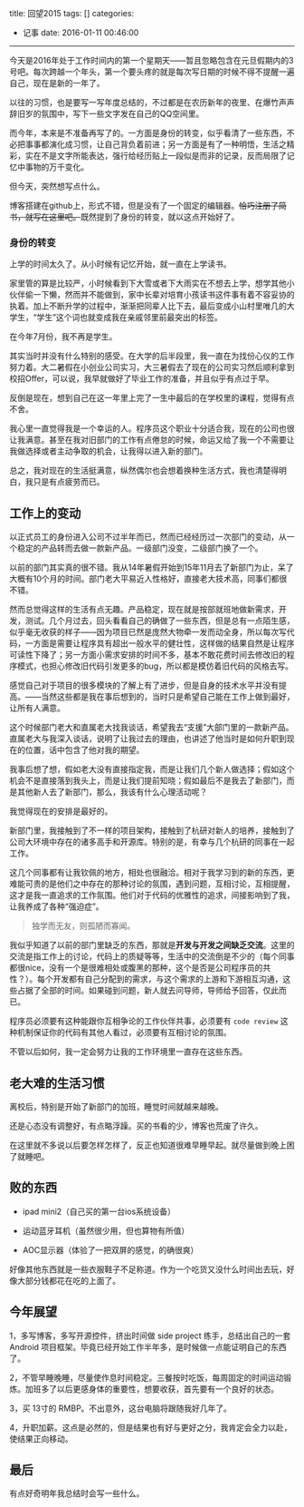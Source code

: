 title: 回望2015
tags: []
categories:
  - 记事
date: 2016-01-11 00:46:00
---
今天是2016年处于工作时间内的第一个星期天——暂且忽略包含在元旦假期内的3号吧。每次跨越一个年头，第一个要头疼的就是每次写日期的时候不得不提醒一遍自己，现在是新的一年了。

以往的习惯，也是要写一写年度总结的，不过都是在农历新年的夜里、在爆竹声声辞旧岁的氛围中，写下一些文字发在自己的QQ空间里。

而今年，本来是不准备再写了的。一方面是身份的转变，似乎看清了一些东西，不必把事事都演化成习惯，让自己背负着前进；另一方面是有了一种明悟，生活之精彩，实在不是文字所能表达，强行给经历贴上一段似是而非的记录，反而局限了记忆中事物的万千变化。

但今天，突然想写点什么。

博客搭建在github上，形式不错，但是没有了一个固定的编辑器。~~恰巧注册了简书，就写在这里吧。~~既然提到了身份的转变，就以这点开始好了。
<!--more-->
### 身份的转变

上学的时间太久了。从小时候有记忆开始，就一直在上学读书。

家里管的算是比较严，小时候看到下大雪或者下大雨实在不想去上学，想学其他小伙伴偷一下懒，然而并不能做到，家中长辈对培育小孩读书这件事有着不容妥协的执着。加上不断升学的过程中，渐渐把同辈人比下去，最后变成小山村里唯几的大学生，“学生”这个词也就变成我在亲戚邻里前最突出的标签。

在今年7月份，我不再是学生。

其实当时并没有什么特别的感受。在大学的后半段里，我一直在为找份心仪的工作努力着。大二暑假在小创业公司实习，大三暑假去了现在的公司实习然后顺利拿到校招Offer，可以说，我早就做好了毕业工作的准备，并且似乎有点过于早。

反倒是现在，想到自己在这一年里上完了一生中最后的在学校里的课程，觉得有点不舍。

我心里一直觉得我是一个幸运的人。程序员这个职业十分适合我，现在的公司也很让我满意。甚至在我对旧部门的工作有点倦怠的时候，命运又给了我一个不需要让我做选择或者主动争取的机会，让我得以进入新的部门。

总之，我对现在的生活挺满意，纵然偶尔也会想着换种生活方式，我也清楚得明白，我只是有点疲劳而已。

## 工作上的变动

以正式员工的身份进入公司不过半年而已，然而已经经历过一次部门的变动，从一个稳定的产品转而去做一款新产品。一级部门没变，二级部门换了一个。

以前的部门其实真的很不错。我从14年暑假开始到15年11月去了新部门为止，呆了大概有10个月的时间。部门老大平易近人性格好，直接老大技术高，同事们都很不错。

然而总觉得这样的生活有点无趣。产品稳定，现在就是按部就班地做新需求，开发，测试。几个月过去，回头看看自己的确做了一些东西，但是总有一点陌生感，似乎毫无收获的样子——因为项目已然是庞然大物牵一发而动全身，所以每次写代码，一方面是需要让程序具有超出一般水平的健壮性，这样做的结果自然是让程序可读性下降了；另一方面小需求安排的时间不多，基本不敢花费时间去修改旧的程序模式，也担心修改旧代码引发更多的bug，所以都是模仿着旧代码的风格去写。

感觉自己对于项目的很多模块的了解上有了进步，但是自身的技术水平并没有提高。——当然这些都是我在事后想到的，当时只是希望自己能在工作上做到最好，让所有人满意。

这个时候部门老大和直属老大找我谈话，希望我去“支援”大部门里的一款新产品。直属老大与我深入谈话，说明了让我过去的理由，也讲述了他当时是如何升职到现在的位置，话中包含了他对我的期望。

我事后想了想，假如老大没有直接指定我，而是让我们几个新人做选择；假如这个机会不是直接落到我头上，而是让我们提前知晓；假如最后不是我去了新部门，而是其他新人去了新部门，那么，我该有什么心理活动呢？

我觉得现在的安排是最好的。

新部门里，我接触到了不一样的项目架构，接触到了杭研对新人的培养，接触到了公司大环境中存在的诸多高手和开源库。特别的是，有幸与几个杭研的同事在一起工作。

这几个同事都有让我钦佩的地方，相处也很融洽。相对于我学习到的新的东西，更难能可贵的是他们之中存在的那种讨论的氛围，遇到问题，互相讨论，互相提醒，这才是我一直追求的工作氛围。他们对于代码的优雅性的追求，间接影响到了我，让我养成了各种“强迫症”。

>独学而无友，则孤陋而寡闻。

我似乎知道了以前的部门里缺乏的东西，那就是**开发与开发之间缺乏交流**。这里的交流是指工作上的讨论，代码上的质疑等等，生活中的交流倒是不少的（每个同事都很nice，没有一个是很难相处或腹黑的那种，这个是否是公司程序员的共性？）。每个开发都有自己分配到的需求，与这个需求的上游和下游相互沟通，这些占据了全部的时间。如果碰到问题，新人就去问导师，导师给予回答，仅此而已。

程序员必须要有这种能跟你互相争论的工作伙伴共事，必须要有 `code review` 这种机制保证你的代码有其他人看过，必须要有互相讨论的氛围。

不管以后如何，我一定会努力让我的工作环境里一直存在这些东西。

## 老大难的生活习惯

离校后，特别是开始了新部门的加班，睡觉时间就越来越晚。

还是心态没有调整好，有点略浮躁。买的书看的少，博客也荒废了许久。

在这里就不多说以后要怎样怎样了，反正也知道很难早睡早起。就尽量做到晚上困了就睡吧。

## 败的东西

* ipad mini2（自己买的第一台ios系统设备）

* 运动蓝牙耳机（虽然很少用，但也算物有所值）

* AOC显示器（体验了一把双屏的感觉，的确很爽）

好像其他东西就是一些衣服鞋子不足称道。作为一个吃货又没什么时间出去玩，好像大部分钱都花在吃的上面了。

## 今年展望

1，多写博客，多写开源控件，挤出时间做 side project 练手，总结出自己的一套 Android 项目框架。毕竟已经开始工作半年多，是时候做一点能证明自己的东西了。

2，不管早睡晚睡，尽量使作息时间稳定。三餐按时吃饭，每周固定的时间运动锻炼。加班多了以后更感身体的重要性，想要收获，首先要有一个良好的状态。

3，买 13寸的 RMBP。不出意外，这台电脑将跟随我好几年了。

4，升职加薪。这点是必然的，但是结果也有好与更好之分，我肯定会全力以赴，使结果正向移动。

## 最后

有点好奇明年我总结时会写一些什么。